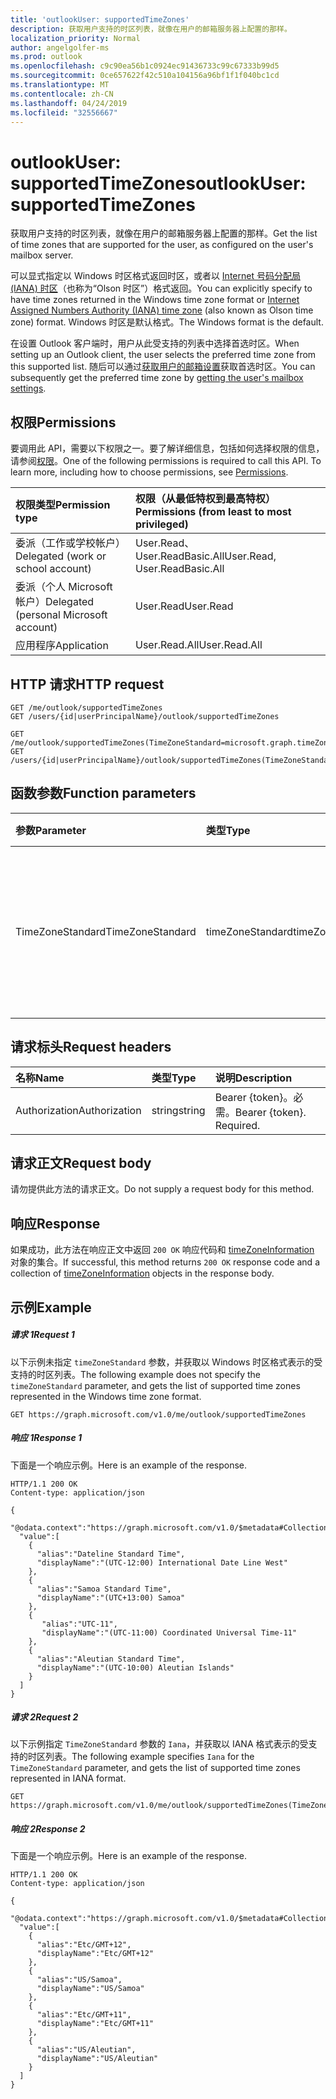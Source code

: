 ```yaml
---
title: 'outlookUser: supportedTimeZones'
description: 获取用户支持的时区列表，就像在用户的邮箱服务器上配置的那样。
localization_priority: Normal
author: angelgolfer-ms
ms.prod: outlook
ms.openlocfilehash: c9c90ea56b1c0924ec91436733c99c67333b99d5
ms.sourcegitcommit: 0ce657622f42c510a104156a96bf1f1f040bc1cd
ms.translationtype: MT
ms.contentlocale: zh-CN
ms.lasthandoff: 04/24/2019
ms.locfileid: "32556667"
---
```

# <a name="outlookuser-supportedtimezones"></a><span data-ttu-id="ef557-103">outlookUser: supportedTimeZones</span><span class="sxs-lookup"><span data-stu-id="ef557-103">outlookUser: supportedTimeZones</span></span>

<span data-ttu-id="ef557-104">获取用户支持的时区列表，就像在用户的邮箱服务器上配置的那样。</span><span class="sxs-lookup"><span data-stu-id="ef557-104">Get the list of time zones that are supported for the user, as configured on the user's mailbox server.</span></span>

<span data-ttu-id="ef557-105">可以显式指定以 Windows 时区格式返回时区，或者以 [Internet 号码分配局 (IANA) 时区](https://www.iana.org/time-zones)（也称为“Olson 时区”）格式返回。</span><span class="sxs-lookup"><span data-stu-id="ef557-105">You can explicitly specify to have time zones returned in the Windows time zone format or  [Internet Assigned Numbers Authority (IANA) time zone](https://www.iana.org/time-zones) (also known as Olson time zone) format.</span></span> <span data-ttu-id="ef557-106">Windows 时区是默认格式。</span><span class="sxs-lookup"><span data-stu-id="ef557-106">The Windows format is the default.</span></span>

<span data-ttu-id="ef557-107">在设置 Outlook 客户端时，用户从此受支持的列表中选择首选时区。</span><span class="sxs-lookup"><span data-stu-id="ef557-107">When setting up an Outlook client, the user selects the preferred time zone from this supported list.</span></span> <span data-ttu-id="ef557-108">随后可以通过[获取用户的邮箱设置](user-get-mailboxsettings.md)获取首选时区。</span><span class="sxs-lookup"><span data-stu-id="ef557-108">You can subsequently get the preferred time zone by [getting the user's mailbox settings](user-get-mailboxsettings.md).</span></span>


## <a name="permissions"></a><span data-ttu-id="ef557-109">权限</span><span class="sxs-lookup"><span data-stu-id="ef557-109">Permissions</span></span>
<span data-ttu-id="ef557-p103">要调用此 API，需要以下权限之一。要了解详细信息，包括如何选择权限的信息，请参阅[权限](/graph/permissions-reference)。</span><span class="sxs-lookup"><span data-stu-id="ef557-p103">One of the following permissions is required to call this API. To learn more, including how to choose permissions, see [Permissions](/graph/permissions-reference).</span></span>

|<span data-ttu-id="ef557-112">权限类型</span><span class="sxs-lookup"><span data-stu-id="ef557-112">Permission type</span></span>      | <span data-ttu-id="ef557-113">权限（从最低特权到最高特权）</span><span class="sxs-lookup"><span data-stu-id="ef557-113">Permissions (from least to most privileged)</span></span>              |
|:--------------------|:---------------------------------------------------------|
|<span data-ttu-id="ef557-114">委派（工作或学校帐户）</span><span class="sxs-lookup"><span data-stu-id="ef557-114">Delegated (work or school account)</span></span> | <span data-ttu-id="ef557-115">User.Read、User.ReadBasic.All</span><span class="sxs-lookup"><span data-stu-id="ef557-115">User.Read, User.ReadBasic.All</span></span>    |
|<span data-ttu-id="ef557-116">委派（个人 Microsoft 帐户）</span><span class="sxs-lookup"><span data-stu-id="ef557-116">Delegated (personal Microsoft account)</span></span> | <span data-ttu-id="ef557-117">User.Read</span><span class="sxs-lookup"><span data-stu-id="ef557-117">User.Read</span></span>    |
|<span data-ttu-id="ef557-118">应用程序</span><span class="sxs-lookup"><span data-stu-id="ef557-118">Application</span></span> | <span data-ttu-id="ef557-119">User.Read.All</span><span class="sxs-lookup"><span data-stu-id="ef557-119">User.Read.All</span></span> |

## <a name="http-request"></a><span data-ttu-id="ef557-120">HTTP 请求</span><span class="sxs-lookup"><span data-stu-id="ef557-120">HTTP request</span></span>
<!-- { "blockType": "ignored" } -->
```http
GET /me/outlook/supportedTimeZones
GET /users/{id|userPrincipalName}/outlook/supportedTimeZones

GET /me/outlook/supportedTimeZones(TimeZoneStandard=microsoft.graph.timeZoneStandard'{timezone_format}')
GET /users/{id|userPrincipalName}/outlook/supportedTimeZones(TimeZoneStandard=microsoft.graph.timeZoneStandard'{timezone_format}')
```

## <a name="function-parameters"></a><span data-ttu-id="ef557-121">函数参数</span><span class="sxs-lookup"><span data-stu-id="ef557-121">Function parameters</span></span>
| <span data-ttu-id="ef557-122">参数</span><span class="sxs-lookup"><span data-stu-id="ef557-122">Parameter</span></span>       | <span data-ttu-id="ef557-123">类型</span><span class="sxs-lookup"><span data-stu-id="ef557-123">Type</span></span> | <span data-ttu-id="ef557-124">说明</span><span class="sxs-lookup"><span data-stu-id="ef557-124">Description</span></span>|
|:---------------|:--------|:----------|
| <span data-ttu-id="ef557-125">TimeZoneStandard</span><span class="sxs-lookup"><span data-stu-id="ef557-125">TimeZoneStandard</span></span>  | <span data-ttu-id="ef557-126">timeZoneStandard</span><span class="sxs-lookup"><span data-stu-id="ef557-126">timeZoneStandard</span></span>  | <span data-ttu-id="ef557-127">时区格式。</span><span class="sxs-lookup"><span data-stu-id="ef557-127">A time zone format.</span></span> <span data-ttu-id="ef557-128">支持的值：`Windows` 和 `Iana`。</span><span class="sxs-lookup"><span data-stu-id="ef557-128">Supported values are: `Windows`, and `Iana`.</span></span> <span data-ttu-id="ef557-129">可选。</span><span class="sxs-lookup"><span data-stu-id="ef557-129">Optional.</span></span> |

## <a name="request-headers"></a><span data-ttu-id="ef557-130">请求标头</span><span class="sxs-lookup"><span data-stu-id="ef557-130">Request headers</span></span>
| <span data-ttu-id="ef557-131">名称</span><span class="sxs-lookup"><span data-stu-id="ef557-131">Name</span></span>       | <span data-ttu-id="ef557-132">类型</span><span class="sxs-lookup"><span data-stu-id="ef557-132">Type</span></span> | <span data-ttu-id="ef557-133">说明</span><span class="sxs-lookup"><span data-stu-id="ef557-133">Description</span></span>|
|:---------------|:--------|:----------|
| <span data-ttu-id="ef557-134">Authorization</span><span class="sxs-lookup"><span data-stu-id="ef557-134">Authorization</span></span>  | <span data-ttu-id="ef557-135">string</span><span class="sxs-lookup"><span data-stu-id="ef557-135">string</span></span>  | <span data-ttu-id="ef557-p105">Bearer {token}。必需。</span><span class="sxs-lookup"><span data-stu-id="ef557-p105">Bearer {token}. Required.</span></span> |

## <a name="request-body"></a><span data-ttu-id="ef557-138">请求正文</span><span class="sxs-lookup"><span data-stu-id="ef557-138">Request body</span></span>
<span data-ttu-id="ef557-139">请勿提供此方法的请求正文。</span><span class="sxs-lookup"><span data-stu-id="ef557-139">Do not supply a request body for this method.</span></span>

## <a name="response"></a><span data-ttu-id="ef557-140">响应</span><span class="sxs-lookup"><span data-stu-id="ef557-140">Response</span></span>
<span data-ttu-id="ef557-141">如果成功，此方法在响应正文中返回 `200 OK` 响应代码和 [timeZoneInformation](../resources/timezoneinformation.md) 对象的集合。</span><span class="sxs-lookup"><span data-stu-id="ef557-141">If successful, this method returns `200 OK` response code and a collection of [timeZoneInformation](../resources/timezoneinformation.md) objects in the response body.</span></span>

## <a name="example"></a><span data-ttu-id="ef557-142">示例</span><span class="sxs-lookup"><span data-stu-id="ef557-142">Example</span></span>

##### <a name="request-1"></a><span data-ttu-id="ef557-143">请求 1</span><span class="sxs-lookup"><span data-stu-id="ef557-143">Request 1</span></span>
<span data-ttu-id="ef557-144">以下示例未指定 `timeZoneStandard` 参数，并获取以 Windows 时区格式表示的受支持的时区列表。</span><span class="sxs-lookup"><span data-stu-id="ef557-144">The following example does not specify the `timeZoneStandard` parameter, and gets the list of supported time zones represented in the Windows time zone format.</span></span> 
<!-- {
  "blockType": "request",
  "name": "user_supportedtimezones_default"
}-->
```http
GET https://graph.microsoft.com/v1.0/me/outlook/supportedTimeZones
```

##### <a name="response-1"></a><span data-ttu-id="ef557-145">响应 1</span><span class="sxs-lookup"><span data-stu-id="ef557-145">Response 1</span></span>
<span data-ttu-id="ef557-146">下面是一个响应示例。</span><span class="sxs-lookup"><span data-stu-id="ef557-146">Here is an example of the response.</span></span> 
<!-- {
  "blockType": "response",
  "name": "user_supportedtimezones_default",
  "truncated": true,
  "@odata.type": "microsoft.graph.timeZoneInformation",
  "isCollection": true
} -->
```http
HTTP/1.1 200 OK
Content-type: application/json

{
  "@odata.context":"https://graph.microsoft.com/v1.0/$metadata#Collection(microsoft.graph.timeZoneInformation)",
  "value":[
    {
      "alias":"Dateline Standard Time",
      "displayName":"(UTC-12:00) International Date Line West"
    },
    {
      "alias":"Samoa Standard Time",
      "displayName":"(UTC+13:00) Samoa"
    },
    {
       "alias":"UTC-11",
       "displayName":"(UTC-11:00) Coordinated Universal Time-11"
    },
    {
      "alias":"Aleutian Standard Time",
      "displayName":"(UTC-10:00) Aleutian Islands"
    }
  ]
}
```

##### <a name="request-2"></a><span data-ttu-id="ef557-147">请求 2</span><span class="sxs-lookup"><span data-stu-id="ef557-147">Request 2</span></span>
<span data-ttu-id="ef557-148">以下示例指定 `TimeZoneStandard` 参数的 `Iana`，并获取以 IANA 格式表示的受支持的时区列表。</span><span class="sxs-lookup"><span data-stu-id="ef557-148">The following example specifies `Iana` for the `TimeZoneStandard` parameter, and gets the list of supported time zones represented in IANA format.</span></span> 

<!-- {
  "blockType": "request",
  "name": "user_supportedtimezones_iana"
} -->

```http
GET https://graph.microsoft.com/v1.0/me/outlook/supportedTimeZones(TimeZoneStandard=microsoft.graph.timeZoneStandard'Iana')
```

##### <a name="response-2"></a><span data-ttu-id="ef557-149">响应 2</span><span class="sxs-lookup"><span data-stu-id="ef557-149">Response 2</span></span>
<span data-ttu-id="ef557-150">下面是一个响应示例。</span><span class="sxs-lookup"><span data-stu-id="ef557-150">Here is an example of the response.</span></span> 

<!-- {
  "blockType": "response",
  "name": "user_supportedtimezones_iana",
  "truncated": true,
  "@odata.type": "microsoft.graph.timeZoneInformation",
  "isCollection": true
} -->

```http
HTTP/1.1 200 OK
Content-type: application/json

{
  "@odata.context":"https://graph.microsoft.com/v1.0/$metadata#Collection(microsoft.graph.timeZoneInformation)",
  "value":[
    {
      "alias":"Etc/GMT+12",
      "displayName":"Etc/GMT+12"
    },
    {
      "alias":"US/Samoa",
      "displayName":"US/Samoa"
    },
    {
      "alias":"Etc/GMT+11",
      "displayName":"Etc/GMT+11"
    },
    {
      "alias":"US/Aleutian",
      "displayName":"US/Aleutian"
    }
  ]
}
```


<!-- uuid: 8fcb5dbc-d5aa-4681-8e31-b001d5168d79
2015-10-25 14:57:30 UTC -->
<!-- {
  "type": "#page.annotation",
  "description": "user: supportedTimeZones",
  "keywords": "",
  "section": "documentation",
  "tocPath": ""
}-->
